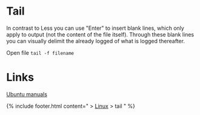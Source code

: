 # Tail

In contrast to Less you can use "Enter" to insert blank lines, which only apply to output (not the content of the file itself). Through these blank lines you can visually delimit the already logged of what is logged thereafter.

Open file `tail -f filename`

# Links
[Ubuntu manuals](http://manpages.ubuntu.com/manpages/precise/en/man1/tail.1posix.html)

{% include footer.html content=" > [Linux](/linux) > tail " %}